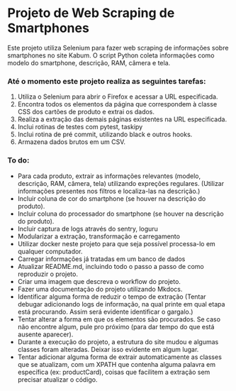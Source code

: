 # Projeto de Web Scraping de Smartphones

Este projeto utiliza Selenium para fazer web scraping de informações sobre smartphones no site Kabum. O script Python coleta informações como modelo do smartphone, descrição, RAM, câmera e tela.

### Até o momento este projeto realiza as seguintes tarefas:

1. Utiliza o Selenium para abrir o Firefox e acessar a URL especificada.
2. Encontra todos os elementos da página que correspondem à classe CSS dos cartões de produto e extrai os dados.
3. Realiza a extração das demais páginas existentes na URL especificada.
4. Inclui rotinas de testes com pytest, taskipy
5. Inclui rotina de pré commit, utilizando black e outros hooks.
6. Armazena dados brutos em um CSV.

### To do:

* Para cada produto, extrair as informações relevantes (modelo, descrição, RAM, câmera, tela) utilizando expreções regulares. (Utilizar informações presentes nos filtros e localiza-las na descrição.)
* Incluir coluna de cor do smartphone (se houver na descrição do produto).
* Incluir coluna do processador do smartphone (se houver na descrição do produto).
* Incluir captura de logs através do sentry, loguru
* Modularizar a extração, transformação e carregamento
* Utilizar docker neste projeto para que seja possível processa-lo em qualquer computador.
* Carregar informações já tratadas em um banco de dados
* Atualizar README.md, incluindo todo o passo a passo de como reproduzir o projeto.
* Criar uma imagem que descreva o workflow do projeto.
* Fazer uma documentação do projeto utilizando Mkdocs.
* Identificar alguma forma de reduzir o tempo de extração (Tentar debugar adicionando logs de informação, na qual printe em qual etapa está procurando. Assim será evidente identificar o gargalo.)
* Tentar alterar a forma em que os elementos são procurados. Se caso não encontre algum, pule pro próximo (para dar tempo do que está ausente aparecer).
* Durante a execução do projeto, a estrutura do site mudou e algumas classes foram alteradas. Deixar isso evidente em algum lugar.
* Tentar adicionar alguma forma de extrair automaticamente as classes que se atualizam, com um XPATH que contenha alguma palavra em específica (ex: productCard), coisas que facilitem a extração sem precisar atualizar o código.
